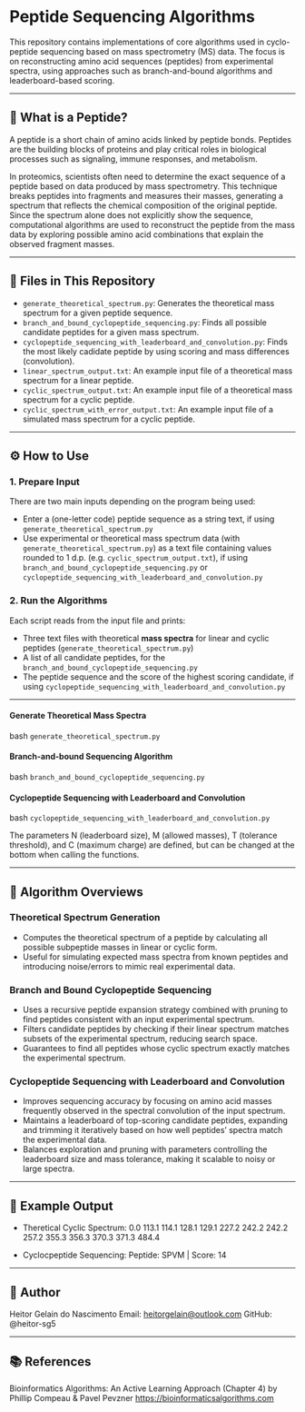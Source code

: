 # Peptide Sequencing Algorithms

This repository contains implementations of core algorithms used in cyclo-peptide sequencing based on mass spectrometry (MS) data. The focus is on reconstructing amino acid sequences (peptides) from experimental spectra, using approaches such as branch-and-bound algorithms and leaderboard-based scoring.

---

## 🧬 What is a Peptide?

A peptide is a short chain of amino acids linked by peptide bonds. Peptides are the building blocks of proteins and play critical roles in biological processes such as signaling, immune responses, and metabolism.

In proteomics, scientists often need to determine the exact sequence of a peptide based on data produced by mass spectrometry. This technique breaks peptides into fragments and measures their masses, generating a spectrum that reflects the chemical composition of the original peptide. Since the spectrum alone does not explicitly show the sequence, computational algorithms are used to reconstruct the peptide from the mass data by exploring possible amino acid combinations that explain the observed fragment masses.

---

## 📁 Files in This Repository

- `generate_theoretical_spectrum.py`: Generates the theoretical mass spectrum for a given peptide sequence.
- `branch_and_bound_cyclopeptide_sequencing.py`: Finds all possible candidate peptides for a given mass spectrum.
- `cyclopeptide_sequencing_with_leaderboard_and_convolution.py`: Finds the most likely cadidate peptide by using scoring and mass differences (convolution).
- `linear_spectrum_output.txt`: An example input file of a theoretical mass spectrum for a linear peptide.
- `cyclic_spectrum_output.txt`: An example input file of a theoretical mass spectrum for a cyclic peptide.
- `cyclic_spectrum_with_error_output.txt`: An example input file of a simulated mass spectrum for a cyclic peptide.

---

## ⚙️ How to Use

### 1. Prepare Input

There are two main inputs depending on the program being used:

- Enter a (one-letter code) peptide sequence as a string text, if using `generate_theoretical_spectrum.py`
- Use experimental or theoretical mass spectrum data (with `generate_theoretical_spectrum.py`) as a text file containing values rounded to 1 d.p. (e.g. `cyclic_spectrum_output.txt`), if using `branch_and_bound_cyclopeptide_sequencing.py` or `cyclopeptide_sequencing_with_leaderboard_and_convolution.py`

### 2. Run the Algorithms

Each script reads from the input file and prints:

- Three text files with theoretical **mass spectra** for linear and cyclic peptides (`generate_theoretical_spectrum.py`)
- A list of all candidate peptides, for the `branch_and_bound_cyclopeptide_sequencing.py`
- The peptide sequence and the score of the highest scoring candidate, if using `cyclopeptide_sequencing_with_leaderboard_and_convolution.py`

---

#### Generate Theoretical Mass Spectra

  bash
```generate_theoretical_spectrum.py```

#### Branch-and-bound Sequencing Algorithm

  bash
```branch_and_bound_cyclopeptide_sequencing.py```

#### Cyclopeptide Sequencing with Leaderboard and Convolution

  bash
```cyclopeptide_sequencing_with_leaderboard_and_convolution.py```

The parameters N (leaderboard size), M (allowed masses), T (tolerance threshold), and C (maximum charge) are defined, but can be changed at the bottom when calling the functions.

---

## 🧠 Algorithm Overviews

### Theoretical Spectrum Generation

- Computes the theoretical spectrum of a peptide by calculating all possible subpeptide masses in linear or cyclic form.
- Useful for simulating expected mass spectra from known peptides and introducing noise/errors to mimic real experimental data.

### Branch and Bound Cyclopeptide Sequencing

- Uses a recursive peptide expansion strategy combined with pruning to find peptides consistent with an input experimental spectrum.
- Filters candidate peptides by checking if their linear spectrum matches subsets of the experimental spectrum, reducing search space.
- Guarantees to find all peptides whose cyclic spectrum exactly matches the experimental spectrum.

### Cyclopeptide Sequencing with Leaderboard and Convolution

- Improves sequencing accuracy by focusing on amino acid masses frequently observed in the spectral convolution of the input spectrum.
- Maintains a leaderboard of top-scoring candidate peptides, expanding and trimming it iteratively based on how well peptides’ spectra match the experimental data.
- Balances exploration and pruning with parameters controlling the leaderboard size and mass tolerance, making it scalable to noisy or large spectra.

---

## 🧪 Example Output

- Theretical Cyclic Spectrum:
  0.0 113.1 114.1 128.1 129.1 227.2 242.2 242.2 257.2 355.3 356.3 370.3 371.3 484.4

- Cyclocpeptide Sequencing:
  Peptide: SPVM | Score: 14

---

## 👤 Author

Heitor Gelain do Nascimento
Email: heitorgelain@outlook.com
GitHub: @heitor-sg5

---

## 📚 References

Bioinformatics Algorithms: An Active Learning Approach (Chapter 4) by
Phillip Compeau & Pavel Pevzner
https://bioinformaticsalgorithms.com
